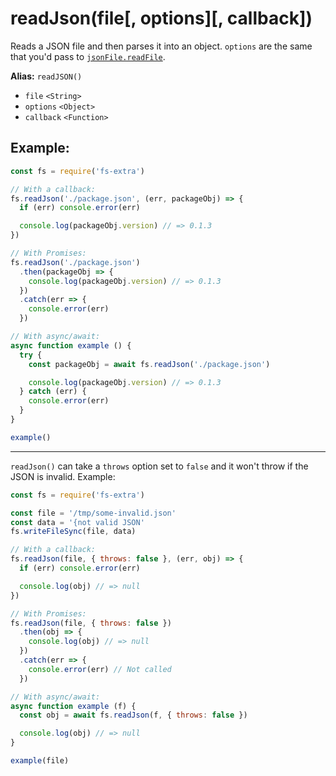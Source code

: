 # readJson(file[, options][, callback])

Reads a JSON file and then parses it into an object. `options` are the same
that you'd pass to [`jsonFile.readFile`](https://github.com/jprichardson/node-jsonfile#readfilefilename-options-callback).

**Alias:** `readJSON()`

- `file` `<String>`
- `options` `<Object>`
- `callback` `<Function>`

## Example:

```js
const fs = require('fs-extra')

// With a callback:
fs.readJson('./package.json', (err, packageObj) => {
  if (err) console.error(err)

  console.log(packageObj.version) // => 0.1.3
})

// With Promises:
fs.readJson('./package.json')
  .then(packageObj => {
    console.log(packageObj.version) // => 0.1.3
  })
  .catch(err => {
    console.error(err)
  })

// With async/await:
async function example () {
  try {
    const packageObj = await fs.readJson('./package.json')

    console.log(packageObj.version) // => 0.1.3
  } catch (err) {
    console.error(err)
  }
}

example()
```

---

`readJson()` can take a `throws` option set to `false` and it won't throw if the JSON is invalid. Example:

```js
const fs = require('fs-extra')

const file = '/tmp/some-invalid.json'
const data = '{not valid JSON'
fs.writeFileSync(file, data)

// With a callback:
fs.readJson(file, { throws: false }, (err, obj) => {
  if (err) console.error(err)

  console.log(obj) // => null
})

// With Promises:
fs.readJson(file, { throws: false })
  .then(obj => {
    console.log(obj) // => null
  })
  .catch(err => {
    console.error(err) // Not called
  })

// With async/await:
async function example (f) {
  const obj = await fs.readJson(f, { throws: false })

  console.log(obj) // => null
}

example(file)
```
